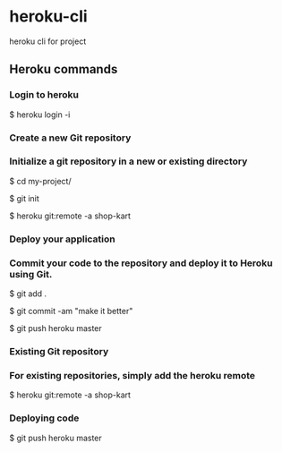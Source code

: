 # heroku-cli

heroku cli for project 

## Heroku commands 

### Login to heroku

$ heroku login -i 

### Create a new Git repository
### Initialize a git repository in a new or existing directory

$ cd my-project/

$ git init

$ heroku git:remote -a shop-kart

### Deploy your application

### Commit your code to the repository and deploy it to Heroku using Git.

$ git add .

$ git commit -am "make it better"

$ git push heroku master

### Existing Git repository

### For existing repositories, simply add the heroku remote

$ heroku git:remote -a shop-kart

### Deploying code

$ git push heroku master
